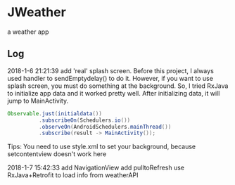 # JWeather
a weather app


## Log
2018-1-6 21:21:39 add 'real' splash screen.
Before this project, I always used handler to sendEmptydelay() to do it. However, if you want to use splash screen, you must 
do something at the background. So, I tried RxJava to initialize app data and it worked pretty well. After initializing data, it will jump
to MainActivity.
```java
Observable.just(initialdata())
          .subscribeOn(Schedulers.io())
          .observeOn(AndroidSchedulers.mainThread())
          .subscribe(result -> MainActivity());
```
Tips: You need to use style.xml to set your background, because setcontentview doesn't work here

2018-1-7 15:42:33
add NavigationView
add pulltoRefresh
use RxJava+Retrofit to load info from weatherAPI
